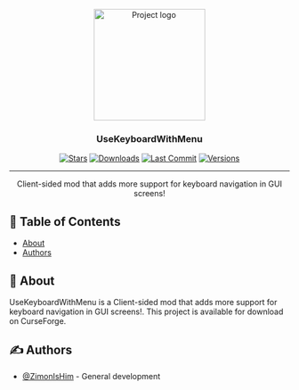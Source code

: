 <p align="center">
  <a href="https://github.com/ZimonIsHim/UseKeyboardWithMenu/" rel="noopener">
 <img width=200px height=200px src="https://i.imgur.com/1CWWMG5.png" alt="Project logo"></a>
</p>

<h3 align="center">UseKeyboardWithMenu</h3>

<div align="center">

  [![Stars](https://img.shields.io/github/stars/ZimonIsHim/UseKeyboardWithMenu)](https://github.com/ZimonIsHim/UseKeyboardWithMenu/stargazers)
  [![Downloads](https://cf.way2muchnoise.eu/full_615152_downloads.svg)](https://www.curseforge.com/minecraft/mc-mods/usekeyboardwithmenu)
  [![Last Commit](https://img.shields.io/github/last-commit/ZimonIsHim/UseKeyboardWithMenu)](https://github.com/ZimonIsHim/UseKeyboardWithMenu/commits/development)
  [![Versions](https://cf.way2muchnoise.eu/versions/615152.svg)](/Versions)

</div>

---

<p align="center"> Client-sided mod that adds more support for keyboard navigation in GUI screens!
    <br> 
</p>

## 📝 Table of Contents
- [About](#about)
- [Authors](#authors)

## 🧐 About <a name = "about"></a>
UseKeyboardWithMenu is a Client-sided mod that adds more support for keyboard navigation in GUI screens!. This project is available for download on CurseForge.

## ✍️ Authors <a name = "authors"></a>
- [@ZimonIsHim](https://github.com/ZimonIsHim) - General development
